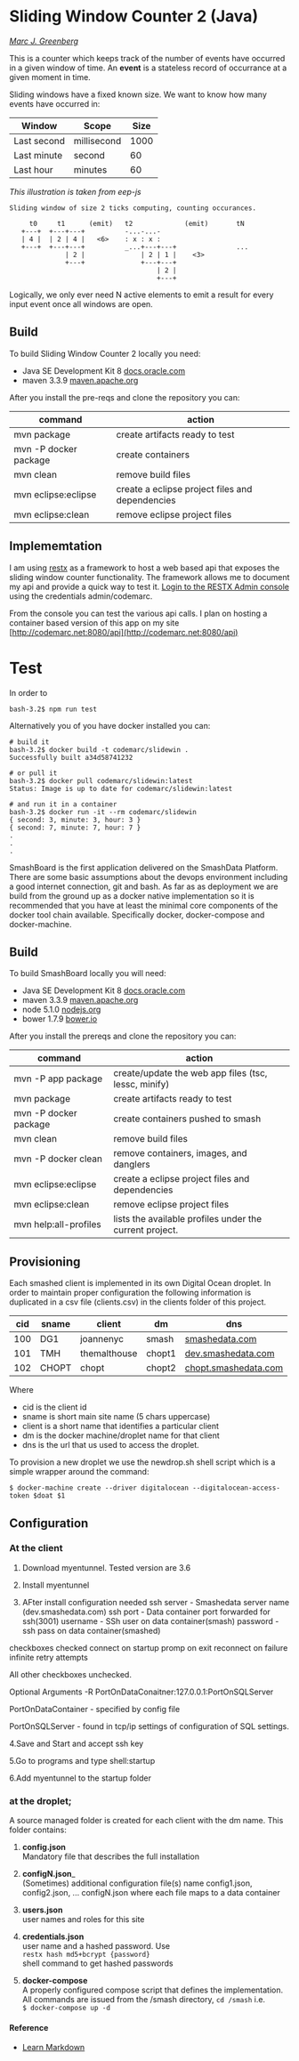 # Sliding Window Counter 2 (Java)
[*Marc J. Greenberg*](mailto:codemarc@gmail.com)


This is a counter which keeps track of the number of events have occurred in a given window of time.
An __event__ is a stateless record of occurrance at a given moment in time.

Sliding windows have a fixed known size.  We want to know how many events have 
occurred in:  

Window      | Scope       | Size 
------      | -----       | ---- 
Last second | millisecond | 1000
Last minute | second      | 60
Last hour   | minutes     | 60


_This illustration is taken from eep-js_

``` text
Sliding window of size 2 ticks computing, counting occurances.

     t0     t1      (emit)   t2             (emit)       tN
   +---+  +---+---+          -...-...-
   | 4 |  | 2 | 4 |   <6>    : x : x :
   +---+  +---+---+          _...+---+---+               ...
              | 2 |              | 2 | 1 |    <3>
              +---+              +---+---+
                                     | 2 |
                                     +---+
```
Logically, we only ever need N active elements to emit a result for every 
input event once all windows are open.

 
## Build
 
To build Sliding Window Counter 2 locally you need: 

 * Java SE Development Kit 8 [docs.oracle.com](http://docs.oracle.com/javase/8/docs/)  
 * maven 3.3.9 [maven.apache.org](https://maven.apache.org)
     

After you install the pre-reqs and clone the repository you can:  

command                 | action
----------------------- | -------------
mvn package             | create artifacts ready to test
mvn -P docker package   | create containers
mvn clean               | remove build files
mvn eclipse:eclipse     | create a eclipse project files and dependencies
mvn eclipse:clean       | remove eclipse project files
 
 
## Implememtation
I am using [restx](http://restx.io) as a framework to host a web based api that exposes the sliding window counter functionality. The framework allows me to document my api and provide a quick 
way to test it. [Login to the RESTX Admin console](http://localhost:8080/api/@/ui/api-docs/#/?groups=default) using the credentials admin/codemarc.

From the console you can test the various api calls. I plan on hosting a container based version of this app on my site [http://codemarc.net:8080/api](http://codemarc.net:8080/api)



# Test 
In order to 

``` code
bash-3.2$ npm run test
```

Alternatively you of you have docker installed you can:
``` code
# build it
bash-3.2$ docker build -t codemarc/slidewin .
Successfully built a34d58741232

# or pull it
bash-3.2$ docker pull codemarc/slidewin:latest
Status: Image is up to date for codemarc/slidewin:latest

# and run it in a container
bash-3.2$ docker run -it --rm codemarc/slidewin
{ second: 3, minute: 3, hour: 3 }
{ second: 7, minute: 7, hour: 7 }
.
.
.
```



SmashBoard is the first application delivered on the SmashData Platform.
There are some basic assumptions about the devops environment including a good
internet connection, git and bash. As far as as deployment we are build from
the ground up as a docker native implementation so it is recommended that
you have at least the minimal core components of the docker tool chain available.
Specifically docker, docker-compose and docker-machine. 


## Build
 
To build SmashBoard locally you will need: 

 * Java SE Development Kit 8 [docs.oracle.com](http://docs.oracle.com/javase/8/docs/)  
 * maven 3.3.9 [maven.apache.org](https://maven.apache.org)
 * node 5.1.0 [nodejs.org](https://nodejs.org/en/)  
 * bower 1.7.9 [bower.io](http://bower.io/)
     

After you install the prereqs and clone the repository you can:  

command                 | action
----------------------- | -------------
mvn -P app package      | create/update the web app files (tsc, lessc, minify)
mvn package             | create artifacts ready to test
mvn -P docker package   | create containers pushed to smash
mvn clean               | remove build files
mvn -P docker clean     | remove containers, images, and danglers
mvn eclipse:eclipse     | create a eclipse project files and dependencies
mvn eclipse:clean       | remove eclipse project files
mvn help:all-profiles   | lists the available profiles under the current project.


## Provisioning

Each smashed client is implemented in its own Digital Ocean droplet. In order
to maintain proper configuration the following information is duplicated  in a csv file 
(clients.csv) in the clients folder of this project.

| cid | sname | client       | dm     | dns                              
|-----|-------|--------------|--------|-------------------------------------------------
| 100 | DG1   | joannenyc    | smash  | [smashedata.com](http://smashedata.com)  
| 101 | TMH   | themalthouse | chopt1 | [dev.smashedata.com](http://dev.smashedata.com)
| 102 | CHOPT | chopt        | chopt2 | [chopt.smashedata.com](http://chopt.smashedata.com)


Where  
 - cid is the client id
 - sname is short main site name (5 chars uppercase)
 - client is a short name that identifies a particular client
 - dm is the docker machine/droplet name for that client
 - dns is the url that us used to access the droplet.

To provision a new droplet we use the newdrop.sh shell script which is a simple wrapper
around the command:

`$ docker-machine create --driver digitalocean --digitalocean-access-token $doat $1`



## Configuration

### At the client

1. Download myentunnel.  Tested version are 3.6

2. Install myentunnel

3. AFter install configuration needed
ssh server - Smashedata server name (dev.smashedata.com)
ssh port - Data container port forwarded for ssh(3001)
username - SSh user on data container(smash)
password - ssh pass on data container(smashed)

checkboxes checked 
connect on startup
promp on exit
reconnect on failure
infinite retry attempts

All other checkboxes unchecked.  

Optional Arguments
-R PortOnDataConaitner:127.0.0.1:PortOnSQLServer

PortOnDataContainer - specified by config file

PortOnSQLServer - found in tcp/ip settings of configuration of SQL settings.  

4.Save and Start and accept ssh key

5.Go to programs and type shell:startup

6.Add myentunnel to the startup folder

### at the droplet;
A source managed folder is created for each client with the dm name. This folder
contains:  

 1. __config.json__   
 Mandatory file that describes the full installation

 1. __configN.json___  
 (Sometimes) additional configuration file(s) name config1.json, 
 config2.json, ... configN.json where each file maps to a data container

 1. __users.json__  
 user names and roles for this site

 1. __credentials.json__  
 user name and a hashed password. Use   
 `restx hash md5+bcrypt {password}`  
 shell command to get hashed passwords  

1. __docker-compose__  
A properly configured compose script that defines the implementation.
All commands are issued from the /smash directory, `cd /smash` i.e.  
 `$ docker-compose up -d`  



#### Reference #####

* [Learn Markdown](https://bitbucket.org/tutorials/markdowndemo)